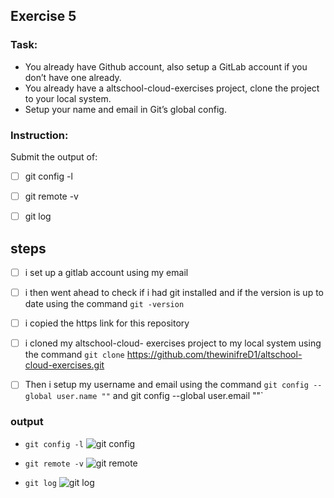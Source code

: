 
## Exercise 5
### Task: 
* You already have Github account, also setup a GitLab account if you don’t have one already.
* You already have a altschool-cloud-exercises project, clone the project to your local system.
* Setup your name and email in Git’s global config.
### Instruction:
Submit the output of:
- [ ] git config -l
- [ ] git remote -v
- [ ] git log


## steps
- [ ] i set up a gitlab account using my email 
- [ ] i then went ahead to check if i had git installed and if the version is up to date using the command `git -version`
- [ ] i copied the https link for this repository
- [ ] i cloned my altschool-cloud- exercises project to my local system using the command `git clone` https://github.com/thewinifreD1/altschool-cloud-exercises.git
- [ ] Then i setup my username and email using the command `git config --global user.name ""` and git config --global user.email ""`


### output
* `git config -l`
![git config](https://user-images.githubusercontent.com/101622646/194873254-e413cb02-f66d-4198-95c0-749ff3423f0c.png)


* `git remote -v`
![git remote](https://user-images.githubusercontent.com/101622646/194873398-d2204ce0-6b2a-4544-8dd0-6169fd7ee416.png)

* `git log`
![git log](https://user-images.githubusercontent.com/101622646/194873485-63acd7cb-dea7-4b29-a696-9d4e7583b4ec.png)
